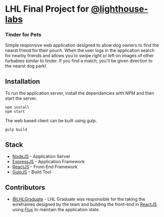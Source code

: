 # LHL Final Project for [@lighthouse-labs](https://github.com/lighthouse-labs)
### Tinder for Pets
Simple responsive web application designed to allow dog owners to find the nearst friend for their pouch.  When the user logs in the application search for nearby friends and allows you to swipe right or left on images of other furbabies similar to tinder.  If you find a match, you'll be given direction to the nearst dog park!

## Installation

To run the application server, install the dependancies with NPM and then start the server.
```
npm install
npm start
```

The web based client can be built using gulp.
```
gulp build
```

## Stack

* [NodeJS](https://github.com/nodejs/node) - Application Server
* [ExpressJS](https://github.com/expressjs/express) - Application Framework
* [ReactJS](https://github.com/facebook/react)  - Front-End Framework
* [GulpJS](https://github.com/gulpjs/gulp) - Build Tool

## Contributors

* [@LHLGraduate](https://github.com/LHLGraduate) - LHL Graduate was responsible for the taking the wireframes designed by the team and building the front-end in [ReactJS](https://github.com/facebook/react) using [Flux](https://github.com/facebook/flux) to maintain the application state.
